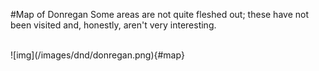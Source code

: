 <!--Map of Donregan-->
#Map of Donregan
Some areas are not quite fleshed out; these have not been visited and, honestly, aren't very interesting. 

<br>
![img](/images/dnd/donregan.png){#map}

<style>#map {border:3px solid black; } </style>
<script src= "https://cdnjs.cloudflare.com/ajax/libs/elevatezoom/3.0.8/jquery.elevatezoom.min.js"></script>
<script>$("#map").elevateZoom( {zoomType:"lens", lensSize:150, containsLensZoom:true} );</script>